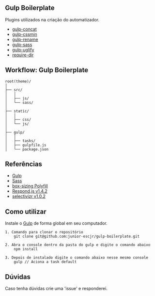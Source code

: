 ## Gulp Boilerplate
Plugins utilizados na criação do automatizador.

- [gulp-concat](https://www.npmjs.com/package/gulp-concat)
- [gulp-cssmin](https://www.npmjs.com/package/gulp-cssmin)
- [gulp-rename](https://www.npmjs.com/package/gulp-rename)
- [gulp-sass](https://www.npmjs.com/package/gulp-sass)
- [gulp-uglify](https://www.npmjs.com/package/gulp-uglify)
- [require-dir](https://www.npmjs.com/package/require-dir)


## Workflow: Gulp Boilerplate
```
root(theme)/
│
├── src/
│   │
│   ├── js/
│   └── sass/
│
├── static/
│   │
│   ├── css/
│   └── js/
│   
├── gulp/
│	│
│   ├── tasks/
│   ├── gulpfile.js
│   └── package.json
```

## Referências
- [Gulp](http://gulpjs.com)
- [Sass](http://sass-lang.com)
- [box-sizing Polyfill](http://github.com/Schepp/box-sizing-polyfill)
- [Respond.js v1.4.2](https://github.com/scottjehl/Respond)
- [selectivizr v1.0.2](https://github.com/keithclark/selectivizr)

## Como utilizar
Instale o [Gulp](http://gulpjs.com/) de forma global em seu computador.

```
1. Comando para clonar o repositório
    git clone git@github.com:junior-escjr/gulp-boilerplate.git
```

```
2. Abra o console dentro da pasta do gulp e digite o comando abaixo
    npm install
```

```
3. Depois de instalado digite o comando abaixo nesse mesmo console
    gulp // Aciona a task default
```

## Dúvidas
Caso tenha dúvidas crie uma 'issue' e responderei.